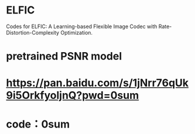 # ELFIC
Codes for ELFIC: A Learning-based Flexible Image Codec with Rate-Distortion-Complexity Optimization.


# pretrained PSNR model
# https://pan.baidu.com/s/1jNrr76qUk9i5OrkfyoljnQ?pwd=0sum 
# code：0sum
